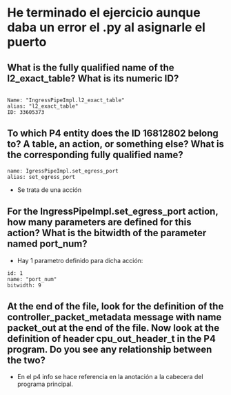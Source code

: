 

# He terminado el ejercicio aunque daba un error el .py al asignarle el puerto

## What is the fully qualified name of the l2_exact_table? What is its numeric ID?

```

Name: "IngressPipeImpl.l2_exact_table"
alias: "l2_exact_table"
ID: 33605373

```

## To which P4 entity does the ID 16812802 belong to? A table, an action, or something else? What is the corresponding fully qualified name?

```
name: IgressPipeImpl.set_egress_port
alias: set_egress_port

```

* Se trata de una acción


## For the IngressPipeImpl.set_egress_port action, how many parameters are defined for this action? What is the bitwidth of the parameter named port_num?

* Hay 1 parametro definido para dicha acción:

```
id: 1
name: "port_num"
bitwidth: 9

```

## At the end of the file, look for the definition of the controller_packet_metadata message with name packet_out at the end of the file. Now look at the definition of header cpu_out_header_t in the P4 program. Do you see any relationship between the two?

* En el p4 info se hace referencia en la anotación a la cabecera del programa principal.

